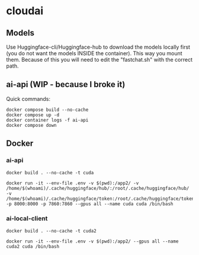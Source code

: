 # cloudai

## Models

Use Huggingface-cli/Huggingface-hub to download the models locally first (you do not want the models INSIDE the container).  This way you mount them.
Because of this you will need to edit the "fastchat.sh" with the correct path.

## ai-api (WIP - because I broke it)

Quick commands:

```
docker compose build --no-cache 
docker compose up -d 
docker container logs -f ai-api 
docker compose down

```

## Docker

### ai-api
```
docker build . --no-cache -t cuda

docker run -it --env-file .env -v $(pwd):/app2/ -v /home/$(whoami)/.cache/huggingface/hub/:/root/.cache/huggingface/hub/ -v /home/$(whoami)/.cache/huggingface/token:/root/.cache/huggingface/token:ro -p 8000:8000 -p 7860:7860 --gpus all --name cuda cuda /bin/bash
```
### ai-local-client
```
docker build . --no-cache -t cuda2

docker run -it --env-file .env -v $(pwd):/app2/ --gpus all --name cuda2 cuda /bin/bash
```